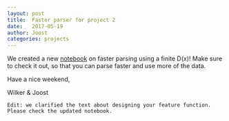 ```yaml
---
layout: post
title:  Faster parser for project 2
date:   2017-05-19
author: Joost
categories: projects
---
```


We created a new [notebook](https://github.com/uva-slpl/nlp2/blob/gh-pages/resources/notebooks/Fast-Parsing-with-Finite-Dx.ipynb) on faster parsing using a finite D(x)! Make sure to check it out, so that you can parse faster and use more of the data. 

Have a nice weekend,

Wilker & Joost

`Edit: we clarified the text about designing your feature function. Please check the updated notebook.`
